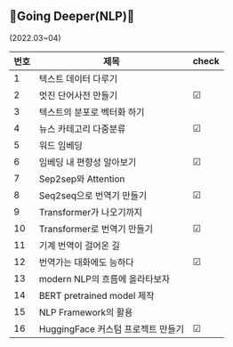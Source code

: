 ## 🌟Going Deeper(NLP)🤗

(2022.03~04)

|번호|제목|check|
|---|---|---|
|1|텍스트 데이터 다루기||
|2|멋진 단어사전 만들기|☑|
|3|텍스트의 분포로 벡터화 하기||
|4|뉴스 카테고리 다중분류|☑|
|5|워드 임베딩||
|6|임베딩 내 편향성 알아보기|☑|
|7|Sep2sep와 Attention||
|8|Seq2seq으로 번역기 만들기|☑|
|9|Transformer가 나오기까지||
|10|Transformer로 번역기 만들기|☑|
|11|기계 번역이 걸어온 길||
|12|번역가는 대화에도 능하다|☑|
|13|modern NLP의 흐름에 올라타보자||
|14|BERT pretrained model 제작||
|15|NLP Framework의 활용||
|16|HuggingFace 커스텀 프로젝트 만들기|☑|